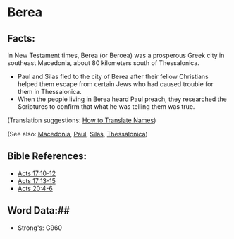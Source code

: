 # Berea #

## Facts: ##

In New Testament times, Berea (or Beroea) was a prosperous Greek city in southeast Macedonia, about 80 kilometers south of Thessalonica.

* Paul and Silas fled to the city of Berea after their fellow Christians helped them escape from certain Jews who had caused trouble for them in Thessalonica.
* When the people living in Berea heard Paul preach, they researched the Scriptures to confirm that what he was telling them was true.

(Translation suggestions: [How to Translate Names](rc://en/ta/man/translate/translate-names))

(See also: [Macedonia](../other/macedonia.md), [Paul](../other/paul.md), [Silas](../other/silas.md), [Thessalonica](../other/thessalonica.md))

## Bible References: ##

* [Acts 17:10-12](rc://en/tn/help/act/17/10)
* [Acts 17:13-15](rc://en/tn/help/act/17/13)
* [Acts 20:4-6](rc://en/tn/help/act/20/04)

## Word Data:##

* Strong's: G960

